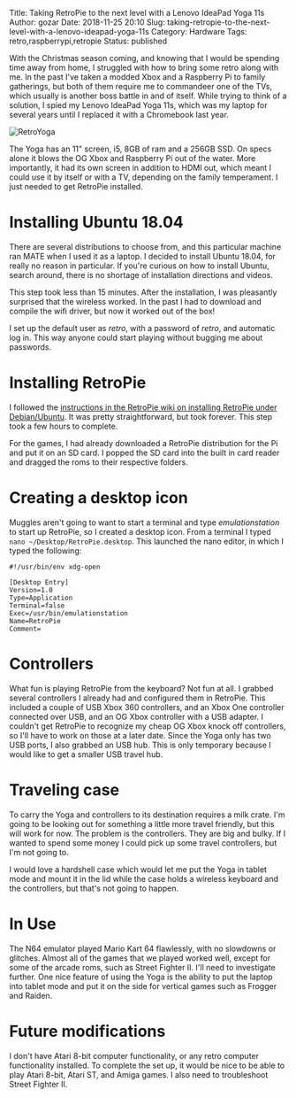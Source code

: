 Title: Taking RetroPie to the next level with a Lenovo IdeaPad Yoga 11s
Author: gozar
Date: 2018-11-25 20:10
Slug: taking-retropie-to-the-next-level-with-a-lenovo-ideapad-yoga-11s
Category: Hardware
Tags: retro,raspberrypi,retropie
Status: published

With the Christmas season coming, and knowing that I would be spending time away from home, I struggled with how to bring some retro along with me. In the past I've taken a modded Xbox and a Raspberry Pi to family gatherings, but both of them require me to commandeer one of the TVs, which usually is another boss battle in and of itself. While trying to think of a solution, I spied my Lenovo IdeaPad Yoga 11s, which was my laptop for several years until I replaced it with a Chromebook last year.

![RetroYoga](https://cdn.gtia.com/pics/2018/RetroYoga-2018-11-25-800x.jpeg)

The Yoga has an 11" screen, i5, 8GB of ram and a 256GB SSD. On specs alone it blows the OG Xbox and Raspberry Pi out of the water. More importantly, it had its own screen in addition to HDMI out, which meant I could use it by itself or with a TV, depending on the family temperament. I just needed to get RetroPie installed. 

# Installing Ubuntu 18.04

There are several distributions to choose from, and this particular machine ran MATE when I used it as a laptop. I decided to install Ubuntu 18.04, for really no reason in particular. If you're curious on how to install Ubuntu, search around, there is no shortage of installation directions and videos.

This step took less than 15 minutes. After the installation, I was pleasantly surprised that the wireless worked. In the past I had to download and compile the wifi driver, but now it worked out of the box!

I set up the default user as *retro*, with a password of *retro*, and automatic log in. This way anyone could start playing without bugging me about passwords.

# Installing RetroPie

I followed the [instructions in the RetroPie wiki on installing RetroPie under Debian/Ubuntu](https://github.com/RetroPie/RetroPie-Setup/wiki/Debian). It was pretty straightforward, but took forever. This step took a few hours to complete.

For the games, I had already downloaded a RetroPie distribution for the Pi and put it on an SD card. I popped the SD card into the built in card reader and dragged the roms to their respective folders.

# Creating a desktop icon

Muggles aren't going to want to start a terminal and type *emulationstation* to start up RetroPie, so I created a desktop icon. From a terminal I typed ```nano ~/Desktop/RetroPie.desktop```. This launched the nano editor, in which I typed the following:

```
#!/usr/bin/env xdg-open

[Desktop Entry]
Version=1.0
Type=Application
Terminal=false
Exec=/usr/bin/emulationstation
Name=RetroPie
Comment=

```

# Controllers

What fun is playing RetroPie from the keyboard? Not fun at all. I grabbed several controllers I already had and configured them in RetroPie. This included a couple of USB Xbox 360 controllers, and an Xbox One controller connected over USB, and an OG Xbox controller with a USB adapter. I couldn't get RetroPie to recognize my cheap OG Xbox knock off controllers, so I'll have to work on those at a later date. Since the Yoga only has two USB ports, I also grabbed an USB hub. This is only temporary because I would like to get a smaller USB travel hub.

# Traveling case

To carry the Yoga and controllers to its destination requires a milk crate. I'm going to be looking out for something a little more travel friendly, but this will work for now. The problem is the controllers. They are big and bulky. If I wanted to spend some money I could pick up some travel controllers, but I'm not going to.

I would love a hardshell case which would let me put the Yoga in tablet mode and mount it in the lid while the case holds a wireless keyboard and the controllers, but that's not going to happen.

# In Use

The N64 emulator played Mario Kart 64 flawlessly, with no slowdowns or glitches. Almost all of the games that we played worked well, except for some of the arcade roms, such as Street Fighter II. I'll need to investigate further. One nice feature of using the Yoga is the ability to put the laptop into tablet mode and put it on the side for vertical games such as Frogger and Raiden.

# Future modifications

I don't have Atari 8-bit computer functionality, or any retro computer functionality installed. To complete the set up, it would be nice to be able to play Atari 8-bit, Atari ST, and Amiga games. I also need to troubleshoot Street Fighter II.

